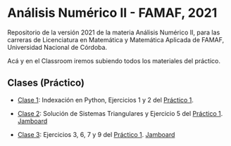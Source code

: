 # Análisis Numérico II - FAMAF, 2021

Repositorio de la versión 2021 de la materia Análisis Numérico II, para las carreras de Licenciatura en Matemática y Matemática Aplicada de FAMAF, Universidad Nacional de Córdoba.

Acá y en el Classroom iremos subiendo todos los materiales del práctico.

## Clases (Práctico)

- [Clase 1](https://youtu.be/Vr1aTBJw4vY): Indexación en Python, Ejercicios 1 y 2 del [Práctico 1](./practicos/practico1.pdf).

- [Clase 2](https://youtu.be/8Dhumhplerc): Solución de Sistemas Triangulares y Ejercicio 5 del [Práctico 1](./practicos/practico1.pdf). [Jamboard](https://jamboard.google.com/d/1mSooHv7WCrKi80NhCVVYYAf_pa35obmU493vtYQEYxg/viewer)

- [Clase 3](https://youtu.be/R8AxvLnmCcA): Ejercicios 3, 6, 7 y 9 del [Práctico 1](./practicos/practico1.pdf). [Jamboard](https://jamboard.google.com/d/1SDTbunTLEb8Dv9e0GD8mSCPaGlJ_Mxz4vG9we8uJ4XE/)
